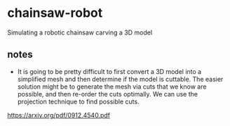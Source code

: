 # chainsaw-robot
Simulating a robotic chainsaw carving a 3D model


## notes 
- It is going to be pretty difficult to first convert a 3D model into a simplified mesh and then determine if the model is cuttable. The easier solution
might be to generate the mesh via cuts that we know are possible, and then re-order the cuts optimally. We can use the projection technique to find possible cuts.

https://arxiv.org/pdf/0912.4540.pdf